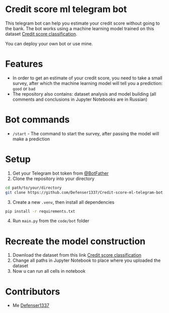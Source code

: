 # Credit score ml telegram bot

This telegram bot can help you estimate your credit score without going to the bank. The bot works using a machine learning model trained on this dataset [Credit score classification](https://www.kaggle.com/datasets/parisrohan/credit-score-classification).

You can deploy your own bot or use mine.

# Features

- In order to get an estimate of your credit score, you need to take a small survey, after which the machine learning model will tell you a prediction: `good` or `bad`
- The repository also contains: dataset analysis and model building (all comments and conclusions in Jupyter Notebooks are in Russian)

# Bot commands

- `/start` - The command to start the survey, after passing the model will make a prediction

# Setup

1. Get your Telegram bot token from [@BotFather](https://t.me/BotFather)
2. Clone the repository into your directory
```bash
cd path/to/your/directory
git clone https://github.com/Defenser1337/Credit-score-ml-telegram-bot.git
```
3. Create a new `.venv`, then install all dependencies
```bash
pip install -r requirements.txt
```
4. Run `main.py` from the `code/bot` folder

# Recreate the model construction

1. Download the dataset from this link [Credit score classification](https://www.kaggle.com/datasets/parisrohan/credit-score-classification)
2. Change all paths in Jupyter Notebook to place where you uploaded the dataset
3. Now u can run all cells in notebook

# Contributors
- Me [Defenser1337](https://github.com/Defenser1337)
